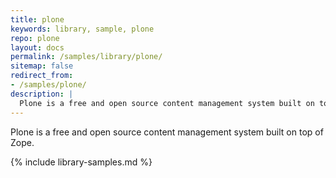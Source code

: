 ```yaml
---
title: plone
keywords: library, sample, plone
repo: plone
layout: docs
permalink: /samples/library/plone/
sitemap: false
redirect_from:
- /samples/plone/
description: |
  Plone is a free and open source content management system built on top of Zope.
---
```


Plone is a free and open source content management system built on top of Zope.


{% include library-samples.md %}
